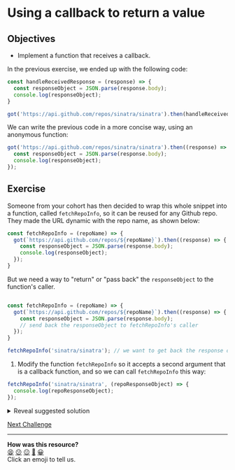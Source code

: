 # Using a callback to return a value

## Objectives

 * Implement a function that receives a callback.

In the previous exercise, we ended up with the following code:

```js
const handleReceivedResponse = (response) => {
  const responseObject = JSON.parse(response.body);
  console.log(responseObject);
}

got('https://api.github.com/repos/sinatra/sinatra').then(handleReceivedResponse);
```

We can write the previous code in a more concise way, using an anonymous function:

```javascript
got('https://api.github.com/repos/sinatra/sinatra').then((response) => {
  const responseObject = JSON.parse(response.body);
  console.log(responseObject);
});
```

## Exercise

Someone from your cohort has then decided to wrap this whole snippet into a function, called `fetchRepoInfo`, so it can be reused for any Github repo. They made the URL dynamic with the repo name, as shown below:

```js
const fetchRepoInfo = (repoName) => {
  got(`https://api.github.com/repos/${repoName}`).then((response) => {
    const responseObject = JSON.parse(response.body);
    console.log(responseObject);
  });
}
```

But we need a way to "return" or "pass back" the `responseObject` to the function's caller.
```javascript

const fetchRepoInfo = (repoName) => {
  got(`https://api.github.com/repos/${repoName}`).then((response) => {
    const responseObject = JSON.parse(response.body);
    // send back the responseObject to fetchRepoInfo's caller
  });
}

fetchRepoInfo('sinatra/sinatra'); // we want to get back the response object here
```

1. Modify the function `fetchRepoInfo` so it accepts a second argument that is a callback function, and so we can call `fetchRepoInfo` this way:

```javascript
fetchRepoInfo('sinatra/sinatra', (repoResponseObject) => {
  console.log(repoResponseObject);
});
```

<details>
<summary>Reveal suggested solution</summary>

```javascript
const got = require('got');

const fetchRepoInfo = (repoName, callback) => {
  got(`https://api.github.com/repos/${repoName}`).then((response) => {
    const responseObject = JSON.parse(response.body);
    callback(responseObject);
  });
}

// The function would then be called this way:
fetchRepoInfo('sinatra/sinatra', (repoResponseObject) => {
  console.log(repoResponseObject);
});

```
</details>
  


[Next Challenge](27_weather_api.md)

<!-- BEGIN GENERATED SECTION DO NOT EDIT -->

---

**How was this resource?**  
[😫](https://airtable.com/shrUJ3t7KLMqVRFKR?prefill_Repository=makersacademy/javascript-fundamentals&prefill_File=contents/26_callbacks_return.md&prefill_Sentiment=😫) [😕](https://airtable.com/shrUJ3t7KLMqVRFKR?prefill_Repository=makersacademy/javascript-fundamentals&prefill_File=contents/26_callbacks_return.md&prefill_Sentiment=😕) [😐](https://airtable.com/shrUJ3t7KLMqVRFKR?prefill_Repository=makersacademy/javascript-fundamentals&prefill_File=contents/26_callbacks_return.md&prefill_Sentiment=😐) [🙂](https://airtable.com/shrUJ3t7KLMqVRFKR?prefill_Repository=makersacademy/javascript-fundamentals&prefill_File=contents/26_callbacks_return.md&prefill_Sentiment=🙂) [😀](https://airtable.com/shrUJ3t7KLMqVRFKR?prefill_Repository=makersacademy/javascript-fundamentals&prefill_File=contents/26_callbacks_return.md&prefill_Sentiment=😀)  
Click an emoji to tell us.

<!-- END GENERATED SECTION DO NOT EDIT -->
